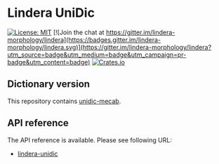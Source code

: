 # Lindera UniDic

[![License: MIT](https://img.shields.io/badge/License-MIT-yellow.svg)](https://opensource.org/licenses/MIT) [![Join the chat at https://gitter.im/lindera-morphology/lindera](https://badges.gitter.im/lindera-morphology/lindera.svg)](https://gitter.im/lindera-morphology/lindera?utm_source=badge&utm_medium=badge&utm_campaign=pr-badge&utm_content=badge) [![Crates.io](https://img.shields.io/crates/v/lindera-unidic.svg)](https://crates.io/crates/lindera-unidic)


## Dictionary version

This repository contains [unidic-mecab](https://github.com/lindera-morphology/unidic-mecab).


## API reference

The API reference is available. Please see following URL:
- <a href="https://docs.rs/lindera-unidic" target="_blank">lindera-unidic</a>
